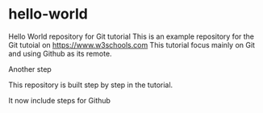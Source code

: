 # hello-world
Hello World repository for Git tutorial
This is an example repository for the Git tutoial on https://www.w3schools.com
This tutorial focus mainly on Git and using Github as its remote.

Another step

This repository is built step by step in the tutorial.

It now include steps for Github
